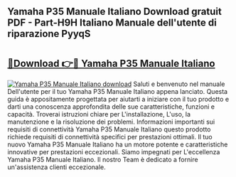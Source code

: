 ## Yamaha P35 Manuale Italiano Download gratuit PDF - Part-H9H Italiano Manuale dell'utente di riparazione PyyqS

# <h2><a href="http://dfda9j2.blite.top/?on=Yamaha+P35+Manuale+Italiano">🔗Download 👉🔴 Yamaha P35 Manuale Italiano</a></h2>

[![Yamaha P35 Manuale Italiano download](https://i.imgur.com/lujVjoI.png)](http://dfda9j2.blite.top/?on=Yamaha+P35+Manuale+Italiano)
Saluti e benvenuto nel manuale Dell'utente per il tuo Yamaha P35 Manuale Italiano appena lanciato. Questa guida è appositamente progettata per aiutarti a iniziare con il tuo prodotto e darti una conoscenza approfondita delle sue caratteristiche, funzioni e capacità. Troverai istruzioni chiare per L'installazione, L'uso, la manutenzione e la risoluzione dei problemi. Informazioni importanti sui requisiti di connettività Yamaha P35 Manuale Italiano questo prodotto richiede requisiti di connettività specifici per prestazioni ottimali. Il tuo nuovo Yamaha P35 Manuale Italiano ha un motore potente e caratteristiche innovative per prestazioni eccezionali. Siamo impegnati per L'eccellenza Yamaha P35 Manuale Italiano. Il nostro Team è dedicato a fornire un'assistenza clienti eccezionale.
